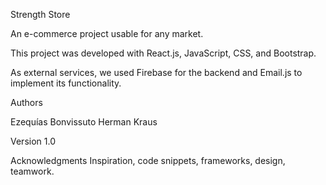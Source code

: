 Strength Store

An e-commerce project usable for any market.

This project was developed with React.js, JavaScript, CSS, and Bootstrap.

As external services, we used Firebase for the backend and Email.js to implement its functionality.

Authors

Ezequías Bonvissuto
Herman Kraus

Version
1.0

Acknowledgments
Inspiration, code snippets, frameworks, design, teamwork.

